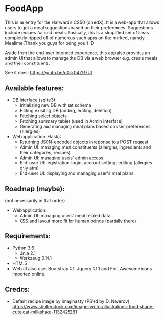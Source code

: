 # FoodApp

This is an entry for the Harward's CS50 (on edX). It is a web-app that allows users to get a meal suggestions based on their preferences. Suggestions include recipes for said meals. Basically, this is a simplified set of ideas completely ripped off of numerous such apps on the marked, namely Mealime (Thank you guys for being you!) :D.

Aside from the end-user intended experience, this app also provides an admin UI that allows to manage the DB via a web browser e.g. create meals and their constituents.

See it does: https://youtu.be/o0ck04ZR7UI

## Available features:
* DB interface (sqlite3):
  - Initializing new DB with set schema
  - Editing exisiting DB (adding, editing, deletion)
  - Fetching select objects
  - Fetching summary tables (used in Admin interface)
  - Generating and managing meal plans based on user preferences (allergies)
* Web application (Flask):
  - Returning JSON-encoded objects in reponse to a POST request
  - Admin UI: managing meal constituents (allergies, ingredients and their categories, recipes)
  - Admin UI: managing users' admin access
  - End-user UI: registration, login, account settings editing (allergies only atm)
  - End-user UI: displaying and managing user's meal plans

## Roadmap (maybe):
(not necessarily in that order)
* Web application:
  - Admin UI: managing users' meal related data
  - CSS and layout more fit for human beings (partially there)

## Requirements:
- Python 3.6
  - Jinja 2.1
  - Werkzeug 0.14.1
- HTML5
- Web UI also uses Bootstrap 4.1, Jquery 3.1.1 and Font Awesome icons imported online.

## Credits:
- Default recipe image by imaginasty (PS'ed by D. Neverov): https://www.shutterstock.com/image-vector/illustrations-food-shape-cute-cat-milkshake-1132425281
